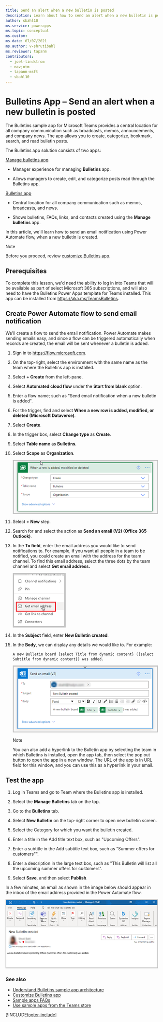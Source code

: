 ```yaml
---
title: Send an alert when a new bulletin is posted
description: Learn about how to send an alert when a new bulletin is posted.
author: sbahl10
ms.service: powerapps
ms.topic: conceptual
ms.custom: 
ms.date: 07/07/2021
ms.author: v-shrutibahl
ms.reviewer: tapanm
contributors:
  - joel-lindstrom
  - navjotm
  - tapanm-msft
  - sbahl10
---
```


# Bulletins App – Send an alert when a new bulletin is posted

The Bulletins sample app for Microsoft Teams provides a central location for all company communication such as broadcasts, memos, announcements, and company news. The app allows you to create, categorize, bookmark, search, and read bulletin posts.

The Bulletins app solution consists of two apps:

[Manage bulletins app](bulletins.md#manage-bulletins-app)

-   Manager experience for managing **Bulletins** app.

-   Allows managers to create, edit, and categorize posts read through the Bulletins app.

[Bulletins app](bulletins.md#bulletins-app)

-   Central location for all company communication such as memos, broadcasts, and news.
    
-   Shows bulletins, FAQs, links, and contacts created using the **Manage bulletins** app.

In this article, we'll learn how to send an email notification using Power Automate flow, when a new bulletin is created.

> [!NOTE]
> Before you proceed, review [customize Bulletins app](customize-bulletins.md).

## Prerequisites

To complete this lesson, we'd need the ability to log in into Teams that will be available as part of select Microsoft 365 subscriptions, and will also need to have the Bulletins Power Apps template for Teams installed. This app can be installed from <https://aka.ms/TeamsBulletins>.

## Create Power Automate flow to send email notification

We'll create a flow to send the email notification. Power Automate makes sending emails easy, and since a flow can be triggered automatically when records are created, the email will be sent whenever a bulletin is added.

1. Sign in to https://flow.microsoft.com.

1. On the top-right, select the environment with the same name as the team where the Bulletins app is installed.
    
1. Select **+ Create** from the left-pane.

1. Select **Automated cloud flow** under the **Start from blank** option.

1. Enter a flow name; such as "Send email notification when a new bulletin is added".

1. For the trigger, find and select **When a new row is added, modified, or deleted (Microsoft Dataverse)**.

1. Select **Create**.

1. In the trigger box, select **Change type** as **Create**.

1. Select **Table name** as **Bulletins**.

1. Select **Scope** as **Organization**.

    ![Select trigger for the alert flow.](media/new-bulletin-alert/bulletin-alert-flow-trigger.png "Select trigger for the alert flow")

1. Select **+ New** step.

1. Search for and select the action as **Send an email (V2) (Office 365 Outlook)**.

1. In the **To field**, enter the email address you would like to send notifications to. For example, if you want all people in a team to be notified, you could create an email with the address for the team channel. To find this email address, select the three dots by the team channel and select **Get email address.** 

    ![Get Team Channel's email address.](media/new-bulletin-alert/get-email-address.png "Get Team Channel's email address")

1. In the **Subject** field, enter **New Bulletin created**.

1. In the **Body**, we can display any details we would like to. For example:

    ```
    A new Bulletin board {select Title from dynamic content} ({select Subtitle from dynamic content}) was added.
    ```

    ![Send email flow step.](media/new-bulletin-alert/send-email-flow-step.png "Send email flow step")

    > [!NOTE]
    > You can also add a hyperlink to the Bulletin app by selecting the team in which Bulletins is installed, open the app tab, then select the pop  out button to open the app in a new window. The URL of the app is in URL field for this window, and you can use this as a hyperlink in your email.

## Test the app

1. Log in Teams and go to Team where the Bulletins app is installed.
    
1. Select the **Manage Bulletins** tab on the top.

1. Go to the **Bulletins** tab.

1. Select **New Bulletin** on the top-right corner to open new bulletin screen.

1. Select the Category for which you want the bulletin created.

1. Enter a title in the Add title text box, such as "Upcoming Offers".

1. Enter a subtitle in the Add subtitle text box, such as "Summer offers for customers"".

1. Enter a description in the large text box, such as "This Bulletin will list all the upcoming summer offers for customers".
    
1. Select **Save**, and then select **Publish**.

In a few minutes, an email as shown in the image below should appear in the inbox of the email address provided in the Power Automate flow.

![New Bulletin Email alert screenshot.](media/new-bulletin-alert/new-bulletin-email-screenshot.png "New Bulletin Email alert screenshot")

### See also

- [Understand Bulletins sample app architecture](bulletins-architecture.md)
- [Customize Bulletins app](customize-bulletins.md)
- [Sample apps FAQs](sample-apps-faqs.md)
- [Use sample apps from the Teams store](use-sample-apps-from-teams-store.md)

[!INCLUDE[footer-include](../includes/footer-banner.md)]